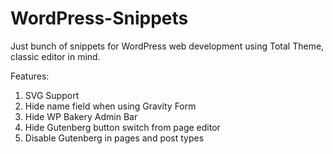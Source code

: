# WordPress-Snippets
Just bunch of snippets for WordPress web development using Total Theme, classic editor in mind. 

Features: 
1. SVG Support
2. Hide name field when using Gravity Form
3. Hide WP Bakery Admin Bar
4. Hide Gutenberg button switch from page editor
5. Disable Gutenberg in pages and post types
